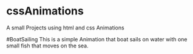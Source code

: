 # cssAnimations
A small Projects using html and css Animations

#BoatSailing
This is a simple Animation that boat sails on water with one small fish that moves on the sea.
